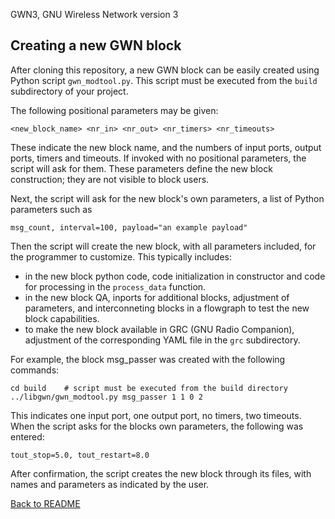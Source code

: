 GWN3, GNU Wireless Network version 3

## Creating a new GWN block

After cloning this repository, a new GWN block can be easily created using Python script ```gwn_modtool.py```. This script must be executed from the ```build``` subdirectory of your project.

The following positional parameters may be given:

```<new_block_name> <nr_in> <nr_out> <nr_timers> <nr_timeouts>```

These indicate the new block name, and the numbers of input ports, output ports, timers and timeouts. If invoked with no positional parameters, the script will ask for them. These parameters define the new block construction; they are not visible to block users. 

Next, the script will ask for the new block's own parameters, a list of Python parameters such as 

```msg_count, interval=100, payload="an example payload"```

Then the script will create the new block, with all parameters included, for the programmer to customize. This typically includes:


- in the new block python code, code initialization in constructor and code for processing in the ```process_data``` function.
- in the new block QA, inports for additional blocks, adjustment of parameters, and interconneting blocks in a flowgraph to test the new block capabilities.
- to make the new block available in GRC (GNU Radio Companion), adjustment of the corresponding YAML file in the ```grc``` subdirectory.

For example, the block msg_passer was created with the following commands:

```
cd build    # script must be executed from the build directory
../libgwn/gwn_modtool.py msg_passer 1 1 0 2
```

This indicates one input port, one output port, no timers, two timeouts. When the script asks for the blocks own parameters, the following was entered:

```tout_stop=5.0, tout_restart=8.0```

After confirmation, the script creates the new block through its files, with names and parameters as indicated by the user.


[Back to README](../../README.md)
